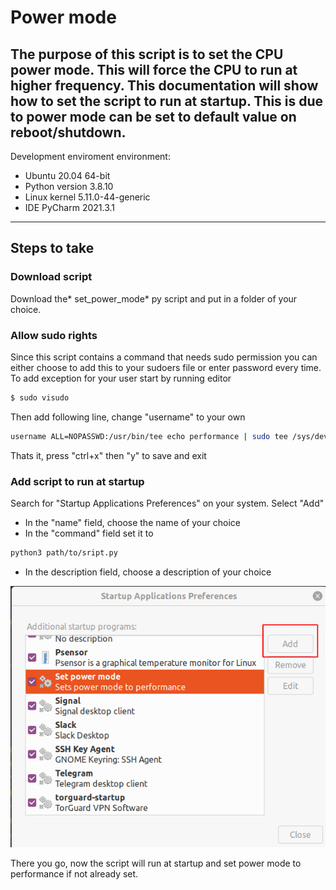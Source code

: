 # Power mode

The purpose of this script is to set the CPU power mode. This will force the CPU to run at higher frequency.
This documentation will show how to set the script to run at startup. This is due to power mode can be set to default value on reboot/shutdown.
------------
Development enviroment environment:
- Ubuntu 20.04 64-bit
- Python version 3.8.10
- Linux kernel 5.11.0-44-generic
- IDE PyCharm 2021.3.1
------------

## Steps to take

### Download script
Download the* set_power_mode* py script and put in a folder of your choice.

### Allow sudo rights
Since this script contains a command that needs sudo permission you can either choose to add this to your sudoers file or enter password every time.
To add exception for your user start by running editor
```bash
$ sudo visudo
```
Then add following line, change "username" to your own
```bash
username ALL=NOPASSWD:/usr/bin/tee echo performance | sudo tee /sys/devices/system/cpu/cpu*/cpufreq/scaling_governor
```
Thats it, press "ctrl+x" then "y" to save and exit

### Add script to run at startup
Search for "Startup Applications Preferences" on your system.
Select "Add"
- In the "name" field, choose the name of your choice
- In the "command" field set it to
```bash
python3 path/to/sript.py
```
- In the description field, choose a description of your choice

![](select_add.png)

There you go, now the script will run at startup and set power mode to performance if not already set.